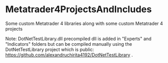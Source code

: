# Metatrader4ProjectsAndIncludes
Some custom Metatrader 4 libraries along with some custom Metatrader 4 projects

Note: DotNetTestLibrary.dll precompiled dll is added in "Experts" and "Indicators" folders but can be compiled manually using the DotNetTestLibrary project which is public: https://github.com/alexandruchirita4192/DotNetTestLibrary .
